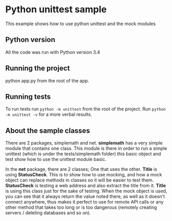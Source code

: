 Python unittest sample
========
This example shows how to use python unittest and the mock modules

Python version
-----
All the code was run with Python version 3.4

Running the project
-----
python app.py from the root of the app.

Running tests
---------
To run tests run `python -m unittest` from the root of the project. Run `python -m unittest -v` for a more verbal results.

About the sample classes
-----
There are 2 packages, simplemath and net. **simplemath** has a very simple module that contains one class.
This module is there in order to run a simple unittest (which is under the tests/simplemath folder) this basic object and test show how to use the unittest module basic.

In the **net** package, there are 2 classes; One that uses the other. **Title** is using **StatusCheck**.
This is to show how to use mocking, and how a mock object can replace methods in classes so it will be easier to test them. **StatusCheck** is testing a web address and also extract the title from it. **Title** is using this class just for the sake of testing. When the mock object is used, you can see that it always return the value noted there, as well as it doesn't connect anywhere, thus makes it perfect to use for remote API calls or any other method that takes too long or is too dangerous (remotely creating servers / deleting databases and so on).
